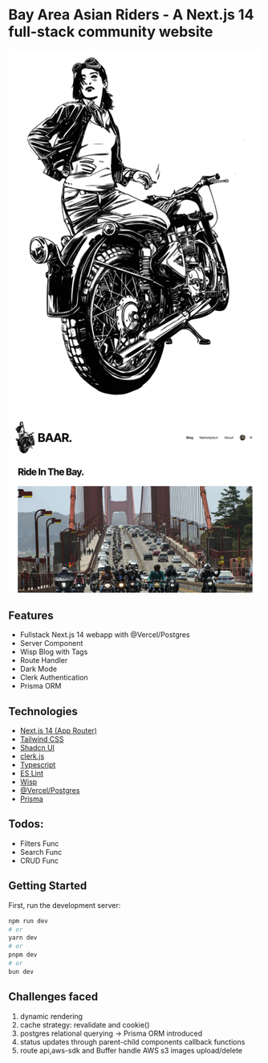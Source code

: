 # Bay Area Asian Riders - A Next.js 14 full-stack community website 

![Logo](/public/images/motorbikeIcon.svg)
![ScreenShot1](/public/images/screenshot1.png)
## Features

- Fullstack Next.js 14 webapp with @Vercel/Postgres
- Server Component
- Wisp Blog with Tags
- Route Handler
- Dark Mode
- Clerk Authentication
- Prisma ORM

## Technologies
- [Next.js 14 (App Router)](https://nextjs.org/)
- [Tailwind CSS](https://tailwindcss.com/)
- [Shadcn UI](https://ui.shadcn.com/)
- [clerk.js](https://clerk.com/)
- [Typescript](https://www.typescriptlang.org/)
- [ES Lint](https://eslint.org/)
- [Wisp](https://wisp.blog/)
- [@Vercel/Postgres](https://vercel.com/docs/storage/vercel-postgres/quickstart)
- [Prisma](https://www.prisma.io/)
## Todos:
- Filters Func
- Search Func
- CRUD Func


## Getting Started

First, run the development server:

```bash
npm run dev
# or
yarn dev
# or
pnpm dev
# or
bun dev
```

## Challenges faced

1. dynamic rendering 
2. cache strategy: revalidate and cookie()
3. postgres relational querying -> Prisma ORM introduced 
4. status updates through parent-child components callback functions
5. route api,aws-sdk and Buffer handle AWS s3 images upload/delete